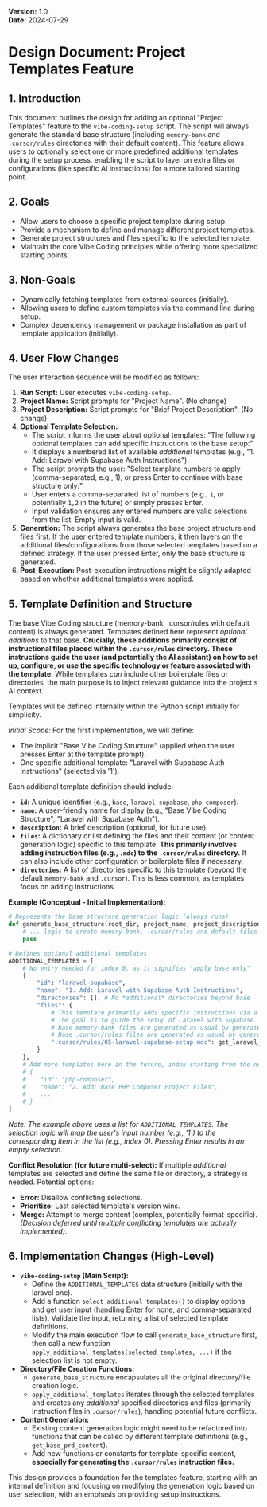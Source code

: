 **Version:** 1.0  
**Date:** 2024-07-29

# Design Document: Project Templates Feature

## 1. Introduction

This document outlines the design for adding an optional "Project Templates" feature to the `vibe-coding-setup` script. The script will always generate the standard base structure (including `memory-bank` and `.cursor/rules` directories with their default content). This feature allows users to optionally select one or more predefined additional templates during the setup process, enabling the script to layer on extra files or configurations (like specific AI instructions) for a more tailored starting point.

## 2. Goals

*   Allow users to choose a specific project template during setup.
*   Provide a mechanism to define and manage different project templates.
*   Generate project structures and files specific to the selected template.
*   Maintain the core Vibe Coding principles while offering more specialized starting points.

## 3. Non-Goals

*   Dynamically fetching templates from external sources (initially).
*   Allowing users to define custom templates via the command line during setup.
*   Complex dependency management or package installation as part of template application (initially).

## 4. User Flow Changes

The user interaction sequence will be modified as follows:

1.  **Run Script:** User executes `vibe-coding-setup`.
2.  **Project Name:** Script prompts for "Project Name". (No change)
3.  **Project Description:** Script prompts for "Brief Project Description". (No change)
4.  **Optional Template Selection:**
    *   The script informs the user about optional templates: "The following optional templates can add specific instructions to the base setup:"
    *   It displays a numbered list of available *additional* templates (e.g., "1. Add: Laravel with Supabase Auth Instructions").
    *   The script prompts the user: "Select template numbers to apply (comma-separated, e.g., 1), or press Enter to continue with base structure only:"
    *   User enters a comma-separated list of numbers (e.g., `1`, or potentially `1,2` in the future) or simply presses Enter.
    *   Input validation ensures any entered numbers are valid selections from the list. Empty input is valid.
5.  **Generation:** The script always generates the base project structure and files first. If the user entered template numbers, it then layers on the additional files/configurations from those selected templates based on a defined strategy. If the user pressed Enter, only the base structure is generated.
6.  **Post-Execution:** Post-execution instructions might be slightly adapted based on whether additional templates were applied.

## 5. Template Definition and Structure

The base Vibe Coding structure (memory-bank, .cursor/rules with default content) is always generated. Templates defined here represent *optional additions* to that base. **Crucially, these additions primarily consist of instructional files placed within the `.cursor/rules` directory. These instructions guide the user (and potentially the AI assistant) on how to set up, configure, or use the specific technology or feature associated with the template.** While templates *can* include other boilerplate files or directories, the main purpose is to inject relevant guidance into the project's AI context.

Templates will be defined internally within the Python script initially for simplicity.

*Initial Scope:* For the first implementation, we will define:
*   The implicit "Base Vibe Coding Structure" (applied when the user presses Enter at the template prompt).
*   One specific additional template: "Laravel with Supabase Auth Instructions" (selected via '1').

Each additional template definition should include:

*   **`id`:** A unique identifier (e.g., `base`, `laravel-supabase`, `php-composer`).
*   **`name`:** A user-friendly name for display (e.g., "Base Vibe Coding Structure", "Laravel with Supabase Auth").
*   **`description`:** A brief description (optional, for future use).
*   **`files`:** A dictionary or list defining the files and their content (or content generation logic) specific to this template. **This primarily involves adding instruction files (e.g., `.mdc`) to the `.cursor/rules` directory.** It can also include other configuration or boilerplate files if necessary.
*   **`directories`:** A list of directories specific to this template (beyond the default `memory-bank` and `.cursor`). This is less common, as templates focus on adding instructions.

**Example (Conceptual - Initial Implementation):**

```python
# Represents the base structure generation logic (always runs)
def generate_base_structure(root_dir, project_name, project_description):
    # ... logic to create memory-bank, .cursor/rules and default files ...
    pass

# Defines optional additional templates
ADDITIONAL_TEMPLATES = [
    # No entry needed for index 0, as it signifies "apply base only"
    {
        "id": "laravel-supabase",
        "name": "1. Add: Laravel with Supabase Auth Instructions",
        "directories": [], # No *additional* directories beyond base
        "files": {
            # This template primarily adds specific instructions via a new rule.
            # The goal is to guide the setup of Laravel with Supabase.
            # Base memory-bank files are generated as usual by generate_base_structure.
            # Base .cursor/rules files are generated as usual by generate_base_structure.
            ".cursor/rules/05-laravel-supabase-setup.mdc": get_laravel_supabase_setup_instructions,
        }
    },
    # Add more templates here in the future, index starting from the next number
    # {
    #    "id": "php-composer",
    #    "name": "2. Add: Base PHP Composer Project Files",
    #    ...
    # }
]
```

*Note: The example above uses a list for `ADDITIONAL_TEMPLATES`. The selection logic will map the user's input number (e.g., '1') to the corresponding item in the list (e.g., index 0). Pressing Enter results in an empty selection.* 

**Conflict Resolution (for future multi-select):** If multiple *additional* templates are selected and define the same file or directory, a strategy is needed. Potential options:
*   **Error:** Disallow conflicting selections.
*   **Prioritize:** Last selected template's version wins.
*   **Merge:** Attempt to merge content (complex, potentially format-specific).
*(Decision deferred until multiple conflicting templates are actually implemented)*.

## 6. Implementation Changes (High-Level)

*   **`vibe-coding-setup` (Main Script):**
    *   Define the `ADDITIONAL_TEMPLATES` data structure (initially with the laravel one).
    *   Add a function `select_additional_templates()` to display options and get user input (handling Enter for none, and comma-separated lists). Validate the input, returning a list of selected template definitions.
    *   Modify the main execution flow to call `generate_base_structure` first, then call a new function `apply_additional_templates(selected_templates, ...)` if the selection list is not empty.
*   **Directory/File Creation Functions:**
    *   `generate_base_structure` encapsulates all the original directory/file creation logic.
    *   `apply_additional_templates` iterates through the selected templates and creates any *additional* specified directories and files (primarily instruction files in `.cursor/rules`), handling potential future conflicts.
*   **Content Generation:**
    *   Existing content generation logic might need to be refactored into functions that can be called by different template definitions (e.g., `get_base_prd_content`).
    *   Add new functions or constants for template-specific content, **especially for generating the `.cursor/rules` instruction files.**

This design provides a foundation for the templates feature, starting with an internal definition and focusing on modifying the generation logic based on user selection, with an emphasis on providing setup instructions.

